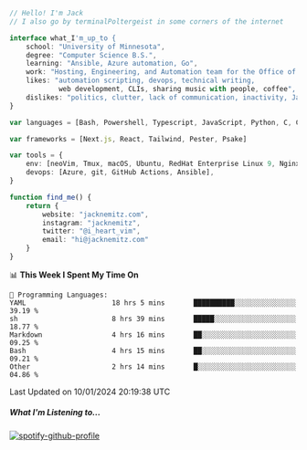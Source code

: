 ```typescript
// Hello! I'm Jack
// I also go by terminalPoltergeist in some corners of the internet

interface what_I'm_up_to {
    school: "University of Minnesota",
    degree: "Computer Science B.S.",
    learning: "Ansible, Azure automation, Go",
    work: "Hosting, Engineering, and Automation team for the Office of Information Technology at UMN",
    likes: "automation scripting, devops, technical writing,
            web development, CLIs, sharing music with people, coffee",
    dislikes: "politics, clutter, lack of communication, inactivity, Java",
}

var languages = [Bash, Powershell, Typescript, JavaScript, Python, C, C++]

var frameworks = [Next.js, React, Tailwind, Pester, Psake]

var tools = {
    env: [neoVim, Tmux, macOS, Ubuntu, RedHat Enterprise Linux 9, Nginx, DigitalOcean, Cloudflare],
    devops: [Azure, git, GitHub Actions, Ansible],
}

function find_me() {
    return {
        website: "jacknemitz.com",
        instagram: "jacknemitz",
        twitter: "@i_heart_vim",
        email: "hi@jacknemitz.com"
    }
}
```

<!--START_SECTION:waka-->
📊 **This Week I Spent My Time On** 

```text
💬 Programming Languages: 
YAML                     18 hrs 5 mins       ██████████░░░░░░░░░░░░░░░   39.19 % 
sh                       8 hrs 39 mins       █████░░░░░░░░░░░░░░░░░░░░   18.77 % 
Markdown                 4 hrs 16 mins       ██░░░░░░░░░░░░░░░░░░░░░░░   09.25 % 
Bash                     4 hrs 15 mins       ██░░░░░░░░░░░░░░░░░░░░░░░   09.21 % 
Other                    2 hrs 14 mins       █░░░░░░░░░░░░░░░░░░░░░░░░   04.86 % 
```


 Last Updated on 10/01/2024 20:19:38 UTC
<!--END_SECTION:waka-->

##### What I'm Listening to...

[![spotify-github-profile](https://spotify-github-profile.vercel.app/api/view?uid=jack.nemitz&cover_image=true&show_offline=true&bar_color=53b14f&bar_color_cover=false&background_color=121212FF)](https://spotify-github-profile.vercel.app/api/view?uid=jack.nemitz&redirect=true)

